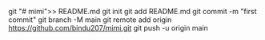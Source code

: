 git "# mimi">> README.md
git init
git add README.md
git commit -m "first commit"
git branch -M main
git remote add origin https://github.com/bindu207/mimi.git
git push -u origin main
